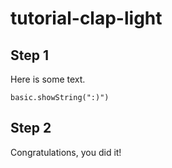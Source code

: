 # tutorial-clap-light

## Step 1

Here is some text.

```blocks
basic.showString(":)")
```

## Step 2

Congratulations, you did it!


<script src="https://makecode.com/gh-pages-embed.js"></script>
<script>makeCodeRender("{{ site.makecode.home_url }}", "{{ site.github.owner_name }}/{{ site.github.repository_name }}");</script>
